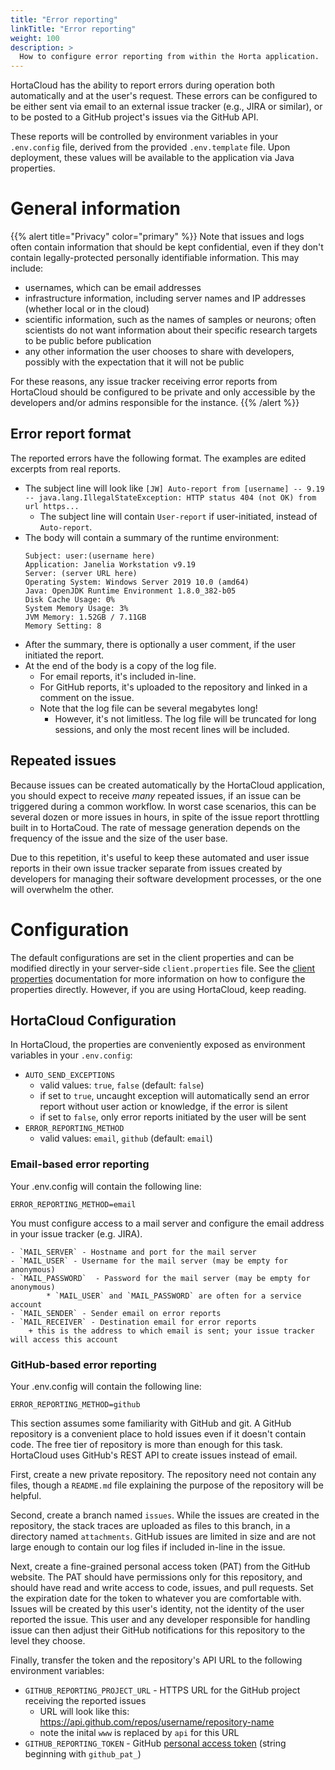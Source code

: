 ```yaml
---
title: "Error reporting"
linkTitle: "Error reporting"
weight: 100
description: >
  How to configure error reporting from within the Horta application.
---
```



HortaCloud has the ability to report errors during operation both automatically and at the user's request. These errors can be configured to be either sent via email to an external issue tracker (e.g., JIRA or similar), or to be posted to a GitHub project's issues via the GitHub API.

These reports will be controlled by environment variables in your `.env.config` file, derived from the provided `.env.template` file. Upon deployment, these values will be available to the application via Java properties.


# General information

{{% alert title="Privacy" color="primary" %}}
Note that issues and logs often contain information that should be kept confidential, even if they don't contain legally-protected personally identifiable information. This may include:
- usernames, which can be email addresses
- infrastructure information, including server names and IP addresses (whether local or in the cloud)
- scientific information, such as the names of samples or neurons; often scientists do not want information about their specific research targets to be public before publication
- any other information the user chooses to share with developers, possibly with the expectation that it will not be public

For these reasons, any issue tracker receiving error reports from HortaCloud should be configured to be private and only accessible by the developers and/or admins responsible for the instance.
{{% /alert %}}


## Error report format

The reported errors have the following format. The examples are edited excerpts from real reports.

- The subject line will look like `[JW] Auto-report from [username] -- 9.19 -- java.lang.IllegalStateException: HTTP status 404 (not OK) from url https...`
    + The subject line will contain `User-report` if user-initiated, instead of `Auto-report`. 
- The body will contain a summary of the runtime environment:
    ```
    Subject: user:(username here)
    Application: Janelia Workstation v9.19
    Server: (server URL here)
    Operating System: Windows Server 2019 10.0 (amd64)
    Java: OpenJDK Runtime Environment 1.8.0_382-b05
    Disk Cache Usage: 0%
    System Memory Usage: 3%
    JVM Memory: 1.52GB / 7.11GB
    Memory Setting: 8
    ```
- After the summary, there is optionally a user comment, if the user initiated the report.
- At the end of the body is a copy of the log file.
    + For email reports, it's included in-line.
    + For GitHub reports, it's uploaded to the repository and linked in a comment on the issue.
    + Note that the log file can be several megabytes long!
        * However, it's not limitless. The log file will be truncated for long sessions, and only the most recent lines will be included.


## Repeated issues

Because issues can be created automatically by the HortaCloud application, you should expect to receive _many_ repeated issues, if an issue can be triggered during a common workflow. In worst case scenarios, this can be several dozen or more issues in hours, in spite of the issue report throttling built in to HortaCoud. The rate of message generation depends on the frequency of the issue and the size of the user base. 

Due to this repetition, it's useful to keep these automated and user issue reports in their own issue tracker separate from issues created by developers for managing their software development processes, or the one will overwhelm the other.


# Configuration

The default configurations are set in the client properties and can be modified directly in your server-side `client.properties` file. See the [client properties](../clientproperties) documentation for more information on how to configure the properties directly. However, if you are using HortaCloud, keep reading.

## HortaCloud Configuration

In HortaCloud, the properties are conveniently exposed as environment variables in your `.env.config`:

- `AUTO_SEND_EXCEPTIONS`
    + valid values: `true`, `false` (default: `false`)
    + if set to `true`, uncaught exception will automatically send an error report without user action or knowledge, if the error is silent
    + if set to `false`, only error reports initiated by the user will be sent
- `ERROR_REPORTING_METHOD`
    + valid values: `email`, `github` (default: `email`)

### Email-based error reporting

Your .env.config will contain the following line:

    ERROR_REPORTING_METHOD=email

You must configure access to a mail server and configure the email address in your issue tracker (e.g. JIRA).

    - `MAIL_SERVER` - Hostname and port for the mail server
    - `MAIL_USER` - Username for the mail server (may be empty for anonymous)
    - `MAIL_PASSWORD`  - Password for the mail server (may be empty for anonymous)
            * `MAIL_USER` and `MAIL_PASSWORD` are often for a service account
    - `MAIL_SENDER` - Sender email on error reports
    - `MAIL_RECEIVER` - Destination email for error reports
        + this is the address to which email is sent; your issue tracker will access this account

### GitHub-based error reporting

Your .env.config will contain the following line:

    ERROR_REPORTING_METHOD=github

This section assumes some familiarity with GitHub and git. A GitHub repository is a convenient place to hold issues even if it doesn't contain code. The free tier of repository is more than enough for this task. HortaCloud uses GitHub's REST API to create issues instead of email.

First, create a new private repository. The repository need not contain any files, though a `README.md` file explaining the purpose of the repository will be helpful.

Second, create a branch named `issues`. While the issues are created in the repository, the stack traces are uploaded as files to this branch, in a directory named `attachments`. GitHub issues are limited in size and are not large enough to contain our log files if included in-line in the issue.

Next, create a fine-grained personal access token (PAT) from the GitHub website. The PAT should have permissions only for this repository, and should have read and write access to code, issues, and pull requests. Set the expiration date for the token to whatever you are comfortable with. Issues will be created by this user's identity, not the identity of the user reported the issue. This user and any developer responsible for handling issue can then adjust their GitHub notifications for this repository to the level they choose. 

Finally, transfer the token and the repository's API URL to the following environment variables:

- `GITHUB_REPORTING_PROJECT_URL` - HTTPS URL for the GitHub project receiving the reported issues
    + URL will look like this: https://api.github.com/repos/username/repository-name
    + note the inital `www` is replaced by `api` for this URL
- `GITHUB_REPORTING_TOKEN` - GitHub [personal access token](https://docs.github.com/en/authentication/keeping-your-account-and-data-secure/managing-your-personal-access-tokens) (string beginning with `github_pat_`)























